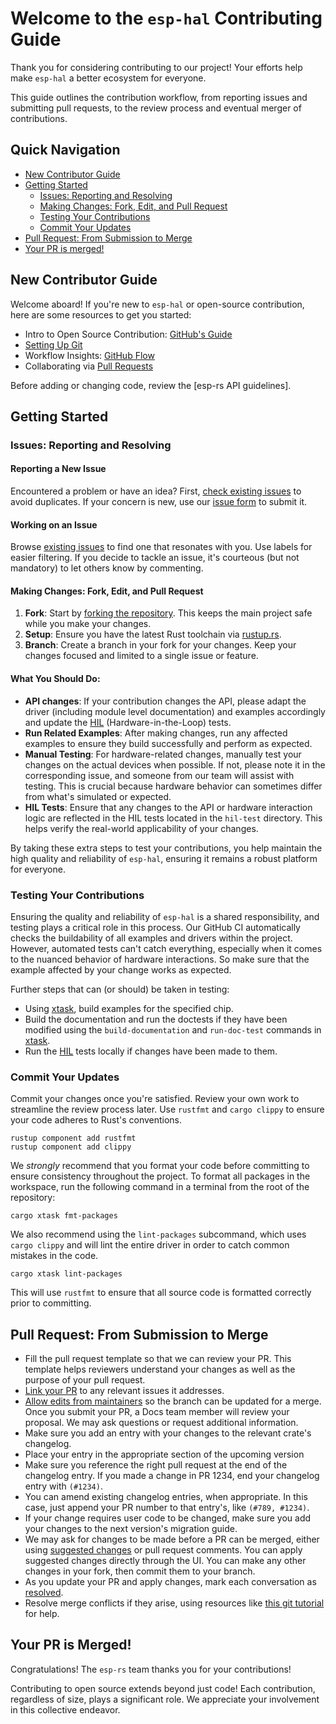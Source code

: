 
# Welcome to the `esp-hal` Contributing Guide

Thank you for considering contributing to our project! Your efforts help make `esp-hal` a better ecosystem for everyone.

This guide outlines the contribution workflow, from reporting issues and submitting pull requests, to the review process and eventual merger of contributions.

## Quick Navigation
*   [New Contributor Guide]
*   [Getting Started]
    *   [Issues: Reporting and Resolving]
    *   [Making Changes: Fork, Edit, and Pull Request]
    *   [Testing Your Contributions]
    *   [Commit Your Updates]
*   [Pull Request: From Submission to Merge]
*   [Your PR is merged!]

[New Contributor Guide]: #new-contributor-guide
[Getting Started]: #getting-started
[Issues: Reporting and Resolving]: #issues-reporting-and-resolving
[Making Changes: Fork, Edit, and Pull Request]: #making-changes-fork-edit-and-pull-request
[Testing Your Contributions]: #testing-your-contributions
[Commit your updates]: #commit-your-updates
[Pull Request: From Submission to Merge]: #pull-request-from-submission-to-merge
[Your PR is merged!]: #your-pr-is-merged

## New Contributor Guide

Welcome aboard! If you're new to `esp-hal` or open-source contribution, here are some resources to get you started:

*   Intro to Open Source Contribution: [GitHub's Guide]
*   [Setting Up Git]
*   Workflow Insights: [GitHub Flow]
*   Collaborating via [Pull Requests]

Before adding or changing code, review the [esp-rs API guidelines].

[GitHub's Guide]: https://docs.github.com/en/get-started/exploring-projects-on-github/finding-ways-to-contribute-to-open-source-on-github
[Setting Up Git]: https://docs.github.com/en/get-started/quickstart/set-up-git
[GitHub Flow]: https://docs.github.com/en/get-started/quickstart/github-flow
[Pull Requests]: https://docs.github.com/en/github/collaborating-with-pull-requests
[esp-rs developer guidelines]: ./documentation/DEVELOPER-GUIDELINES.md

## Getting Started

### Issues: Reporting and Resolving

#### Reporting a New Issue

Encountered a problem or have an idea? First, [check existing issues] to avoid duplicates. If your concern is new, use our [issue form] to submit it.

[check existing issues]: https://github.com/esp-rs/esp-hal/issues
[issue form]: https://github.com/esp-rs/esp-hal/issues/new/

#### Working on an Issue

Browse [existing issues] to find one that resonates with you. Use labels for easier filtering. If you decide to tackle an issue, it's courteous (but not mandatory) to let others know by commenting.

[existing issues]: https://github.com/esp-rs/esp-hal/issues

#### Making Changes: Fork, Edit, and Pull Request

1. **Fork**: Start by [forking the repository]. This keeps the main project safe while you make your changes.
2. **Setup**: Ensure you have the latest Rust toolchain via [rustup.rs].
3. **Branch**: Create a branch in your fork for your changes. Keep your changes focused and limited to a single issue or feature.

[forking the repository]: https://docs.github.com/en/github/getting-started-with-github/fork-a-repo
[rustup.rs]: https://rustup.rs/

#### What You Should Do:

* **API changes**: If your contribution changes the API, please adapt the driver (including module level documentation) and examples accordingly and update the [HIL] (Hardware-in-the-Loop) tests.
* **Run Related Examples**: After making changes, run any affected examples to ensure they build successfully and perform as expected.
* **Manual Testing**: For hardware-related changes, manually test your changes on the actual devices when possible. If not, please note it in the corresponding issue, and someone from our team will assist with testing. This is crucial because hardware behavior can sometimes differ from what's simulated or expected.
* **HIL Tests**: Ensure that any changes to the API or hardware interaction logic are reflected in the HIL tests located in the `hil-test` directory. This helps verify the real-world applicability of your changes.

By taking these extra steps to test your contributions, you help maintain the high quality and reliability of `esp-hal`, ensuring it remains a robust platform for everyone.

[HIL]: https://github.com/esp-rs/esp-hal/tree/main/hil-test

### Testing Your Contributions

Ensuring the quality and reliability of `esp-hal` is a shared responsibility, and testing plays a critical role in this process. Our GitHub CI automatically checks the buildability of all examples and drivers within the project. However, automated tests can't catch everything, especially when it comes to the nuanced behavior of hardware interactions. So make sure that the example affected by your change works as expected.

Further steps that can (or should) be taken in testing:

* Using [xtask], build examples for the specified chip.
* Build the documentation and run the doctests if they have been modified using the `build-documentation` and  `run-doc-test` commands in [xtask].
* Run the [HIL] tests locally if changes have been made to them.

[xtask]: https://github.com/esp-rs/esp-hal/tree/main/xtask

### Commit Your Updates

Commit your changes once you're satisfied. Review your own work to streamline the review process later. Use `rustfmt` and `cargo clippy` to ensure your code adheres to Rust's conventions.

```shell
rustup component add rustfmt
rustup component add clippy
```

We _strongly_ recommend that you format your code before committing to ensure consistency throughout the project.
To format all packages in the workspace, run the following command in a terminal from the root of the repository:

```shell
cargo xtask fmt-packages
```

We also recommend using the `lint-packages` subcommand, which uses `cargo clippy` and will lint the entire driver in order to catch common mistakes in the code.

```shell
cargo xtask lint-packages
```

This will use `rustfmt` to ensure that all source code is formatted correctly prior to committing.

## Pull Request: From Submission to Merge

*   Fill the pull request template so that we can review your PR. This template helps reviewers understand your changes as well as the purpose of your pull request.
*   [Link your PR] to any relevant issues it addresses.
*   [Allow edits from maintainers] so the branch can be updated for a merge. Once you submit your PR, a Docs team member will review your proposal. We may ask questions or request additional information.
*   Make sure you add an entry with your changes to the relevant crate's changelog.
  * Place your entry in the appropriate section of the upcoming version
  * Make sure you reference the right pull request at the end of the changelog entry. If you made a change in PR 1234, end your changelog entry with `(#1234)`.
  * You can amend existing changelog entries, when appropriate. In this case, just append your PR number to that entry's, like `(#789, #1234)`.
*   If your change requires user code to be changed, make sure you add your changes to the next version's migration guide.
*   We may ask for changes to be made before a PR can be merged, either using [suggested changes] or pull request comments. You can apply suggested changes directly through the UI. You can make any other changes in your fork, then commit them to your branch.
*   As you update your PR and apply changes, mark each conversation as [resolved].
*   Resolve merge conflicts if they arise, using resources like [this git tutorial] for help.

[Link your PR]: https://docs.github.com/en/issues/tracking-your-work-with-issues/linking-a-pull-request-to-an-issue
[Allow edits from maintainers]: https://docs.github.com/en/pull-requests/collaborating-with-pull-requests/working-with-forks/allowing-changes-to-a-pull-request-branch-created-from-a-fork#enabling-repository-maintainer-permissions-on-existing-pull-requests
[suggested changes]: https://docs.github.com/en/pull-requests/collaborating-with-pull-requests/reviewing-changes-in-pull-requests/incorporating-feedback-in-your-pull-request
[resolved]: https://docs.github.com/en/pull-requests/collaborating-with-pull-requests/reviewing-changes-in-pull-requests/commenting-on-a-pull-request#resolving-conversations
[this git tutorial]: https://github.com/skills/resolve-merge-conflicts


## Your PR is Merged!

Congratulations! The `esp-rs` team thanks you for your contributions!

Contributing to open source extends beyond just code! Each contribution, regardless of size, plays a significant role. We appreciate your involvement in this collective endeavor.
